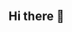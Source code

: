 ## Hi there 👋

<!--
**PacmanOps/PacmanOps** is a ✨ _special_ ✨ repository because its `README.md` (this file) appears on your GitHub profile.

Here are some ideas to get you started:

- 🔭 I’m currently working on exploring visualizations in python.
- 🌱 I’m currently learning python, data science and using github.
- 🌱 I’m currently learning **Python**, **Data Science** and **Git/GitHub**.
- 🚀 My goal is to build fun projects and share my learning with the community.
- 📚 Follow my progress here as I track my improvement over time.

-->
